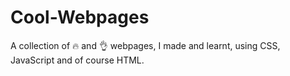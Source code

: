 # Cool-Webpages
A collection of :fire: and 👌 webpages, I made and learnt, using CSS, JavaScript and of course HTML.
